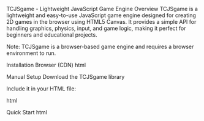 TCJSgame - Lightweight JavaScript Game Engine
Overview
TCJSgame is a lightweight and easy-to-use JavaScript game engine designed for creating 2D games in the browser using HTML5 Canvas. It provides a simple API for handling graphics, physics, input, and game logic, making it perfect for beginners and educational projects.

Note: TCJSgame is a browser-based game engine and requires a browser environment to run.

Installation
Browser (CDN)
html
<script src="https://tcjsgame.vercel.app/mat/tcjsgamev2.js"></script>
Manual Setup
Download the TCJSgame library

Include it in your HTML file:

html
<script src="path/to/tcjsgamev2.js"></script>
Quick Start
html
<!DOCTYPE html>
<html>
<head>
    <title>My TCJSgame Project</title>
    <script src="https://tcjsgame.vercel.app/mat/tcjsgamev2.js"></script>
</head>
<body>
    <script>
        // Initialize the game display
        const display = new Display();
        display.start(800, 600);

        // Create a player component
        const player = new Component(30, 30, "blue", 100, 100, "rect");
        player.physics = true;
        player.gravity = 0.5;

        // Add component to display
        display.add(player);

        // Handle keyboard input
        window.addEventListener('keydown', (e) => {
            if (e.key === 'ArrowRight') player.speedX = 5;
            if (e.key === 'ArrowLeft') player.speedX = -5;
            if (e.key === ' ') player.gravitySpeed = -15;
        });

        // Game loop
        function update() {
            display.clear();
            
            // Boundary checking
            if (player.x < 0) player.x = 0;
            if (player.x > display.canvas.width - player.width) {
                player.x = display.canvas.width - player.width;
            }
            
            requestAnimationFrame(update);
        }

        update();
    </script>
</body>
</html>
Core Classes
Display Class
Manages the game canvas and rendering.

javascript
const display = new Display();
display.start(width, height, parentElement);
display.backgroundColor(color);
display.borderColor(color);
display.stop();
Component Class
Represents game objects.

javascript
const component = new Component(width, height, color, x, y, type);
component.physics = true;
component.gravity = 0.5;
component.bounce = 0.6;
Camera Class
Controls the viewport for scrolling games.

javascript
const camera = new Camera(x, y, worldWidth, worldHeight);
camera.follow(playerComponent, smooth=true);
Utility Functions
Movement Utilities
javascript
move.accelerate(component, accelX, accelY, maxSpeedX, maxSpeedY);
move.decelerate(component, decelX, decelY);
move.project(component, initialVelocity, angle, gravity);
move.pointTo(component, targetX, targetY);
move.position(component, direction, offset);
State Utilities
javascript
state.distance(component1, component2);
state.rect(component);
state.physics(component);
Input Handling
TCJSgame provides built-in input handling:

javascript
// Keyboard input
if (display.keys[37]) { /* Left arrow pressed */ }

// Mouse input
if (mouse.down) {
    console.log("Mouse at:", mouse.x, mouse.y);
}
Physics System
The engine includes a simple physics system:

javascript
component.physics = true;
component.gravity = 0.5;
component.bounce = 0.6;
Examples
Check out the examples directory for complete game implementations:

Platformer game

Shooting game

Physics demonstrations

Documentation
Full API documentation is available at: TCJSgame Documentation

Contributing
Contributions are welcome! Please read our contributing guidelines before submitting pull requests.

License
TCJSgame is released under the MIT License.

Support
For questions and support, please open an issue on our GitHub repository.
